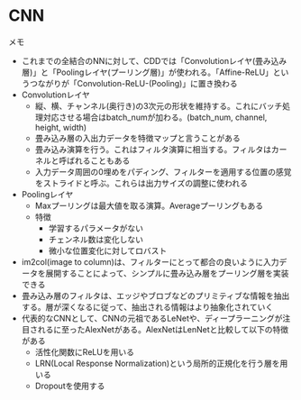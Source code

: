 # CNN
メモ
* これまでの全結合のNNに対して、CDDでは「Convolutionレイヤ(畳み込み層)」と「Poolingレイヤ(プーリング層)」が使われる。「Affine-ReLU」というつながりが「Convolution-ReLU-(Pooling)」に置き換わる
* Convolutionレイヤ
  * 縦、横、チャンネル(奥行き)の3次元の形状を維持する。これにバッチ処理対応させる場合はbatch_numが加わる。(batch_num, channel, height, width)
  * 畳み込み層の入出力データを特徴マップと言うことがある
  * 畳み込み演算を行う。これはフィルタ演算に相当する。フィルタはカーネルと呼ばれることもある
  * 入力データ周囲の0埋めをパディング、フィルターを適用する位置の感覚をストライドと呼ぶ。これらは出力サイズの調整に使われる
* Poolingレイヤ
  * Maxプーリングは最大値を取る演算。Averageプーリングもある
  * 特徴
    * 学習するパラメータがない
    * チェンネル数は変化しない
    * 微小な位置変化に対してロバスト
* im2col(image to column)は、フィルターにとって都合の良いように入力データを展開することによって、シンプルに畳み込み層をプーリング層を実装できる
* 畳み込み層のフィルタは、エッジやブロブなどのプリミティブな情報を抽出する。層が深くなるに従って、抽出される情報はより抽象化されていく
* 代表的なCNNとして、CNNの元祖であるLeNetや、ディープラーニングが注目されるに至ったAlexNetがある。AlexNetはLenNetと比較して以下の特徴がある
  * 活性化関数にReLUを用いる
  * LRN(Local Response Normalization)という局所的正規化を行う層を用いる
  * Dropoutを使用する
